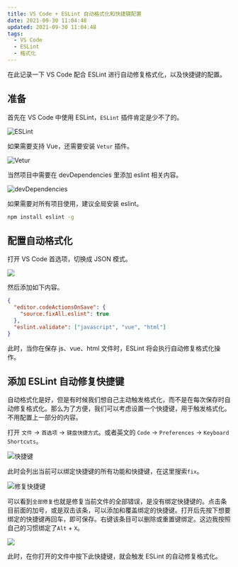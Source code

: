 ```yaml
---
title: VS Code + ESLint 自动格式化和快捷键配置
date: 2021-09-30 11:04:48
updated: 2021-09-30 11:04:48
tags:
  - VS Code
  - ESLint
  - 格式化
---
```


在此记录一下 VS Code 配合 ESLint 进行自动修复格式化，以及快捷键的配置。

<!--more-->

## 准备

首先在 VS Code 中使用 ESLint，`ESLint` 插件肯定是少不了的。

![ESLint](https://img.iszy.xyz/1632972151436.png)

如果需要支持 Vue，还需要安装 `Vetur` 插件。

![Vetur](https://img.iszy.xyz/1632972292437.png)

当然项目中需要在 devDependencies 里添加 eslint 相关内容。

![devDependencies](https://img.iszy.xyz/1632972500989.png)

如果需要对所有项目使用，建议全局安装 eslint。

```bash
npm install eslint -g
```

## 配置自动格式化

打开 VS Code 首选项，切换成 JSON 模式。

![](https://img.iszy.xyz/1632973295099.png)

然后添加如下内容。

```json
{
  "editor.codeActionsOnSave": {
    "source.fixAll.eslint": true
  },
  "eslint.validate": ["javascript", "vue", "html"]
}
```

此时，当你在保存 js、vue、html 文件时，ESLint 将会执行自动修复格式化操作。

## 添加 ESLint 自动修复快捷键

自动格式化是好，但是有时候我们想自己主动触发格式化，而不是在每次保存时自动修复格式化。那么为了方便，我们可以考虑设置一个快捷键，用于触发格式化。不用配置上一部分的内容。

打开 `文件` -> `首选项` -> `键盘快捷方式`。或者英文的 `Code` -> `Preferences` -> `Keyboard Shortcuts`。

![快捷键](https://img.iszy.xyz/1632973421746.png)

此时会列出当前可以绑定快捷键的所有功能和快捷键，在这里搜索`fix`。

![修复快捷键](https://img.iszy.xyz/1632973767580.png)

可以看到`全部修复`也就是修复当前文件的全部错误，是没有绑定快捷键的。点击条目前面的加号，或是双击该条，可以添加和覆盖绑定的快捷键。打开后先按下想要绑定的快捷键再回车，即可保存。右键该条目可以删除或重置键绑定。这边我按照自己的习惯绑定了`Alt` + `X`。

![](https://img.iszy.xyz/1632973867998.png)

此时，在你打开的文件中按下此快捷键，就会触发 ESLint 的自动修复格式化。
